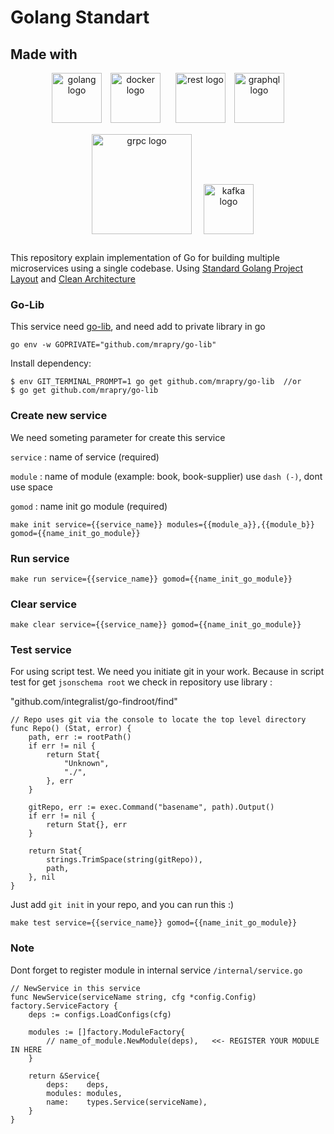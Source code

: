 # Golang Standart

## Made with
<p align="center">
  <img src="https://storage.googleapis.com/agungdp/static/logo/golang.png" width="80" alt="golang logo" />
  <img src="https://storage.googleapis.com/agungdp/static/logo/docker.png" width="80" hspace="10" alt="docker logo" />
  <img src="https://storage.googleapis.com/agungdp/static/logo/rest.png" width="80" hspace="10" alt="rest logo" />
  <img src="https://storage.googleapis.com/agungdp/static/logo/graphql.png" width="80" alt="graphql logo" />
  <img src="https://storage.googleapis.com/agungdp/static/logo/grpc.png" width="160" hspace="15" vspace="15" alt="grpc logo" />
  <img src="https://storage.googleapis.com/agungdp/static/logo/kafka.png" height="80" alt="kafka logo" />
</p>

This repository explain implementation of Go for building multiple microservices using a single codebase. Using [Standard Golang Project Layout](https://github.com/golang-standards/project-layout) and [Clean Architecture](https://blog.cleancoder.com/uncle-bob/2012/08/13/the-clean-architecture.html)


### Go-Lib
This service need [go-lib](https://github.com/mrapry/go-lib), and need add to private library in go
```
go env -w GOPRIVATE="github.com/mrapry/go-lib"
```

Install dependency:
```
$ env GIT_TERMINAL_PROMPT=1 go get github.com/mrapry/go-lib  //or
$ go get github.com/mrapry/go-lib
```
### Create new service
We need someting parameter for create this service

`service` : name of service (required)

`module` : name of module (example: book, book-supplier) use `dash (-)`, dont use space

`gomod` : name init go module (required)
```
make init service={{service_name}} modules={{module_a}},{{module_b}} gomod={{name_init_go_module}}
```

### Run service
```
make run service={{service_name}} gomod={{name_init_go_module}}
```

### Clear service
```
make clear service={{service_name}} gomod={{name_init_go_module}}
```

### Test service
For using script test. We need you initiate git in your work. Because in script test for get `jsonschema root` we check in repository use library :

"github.com/integralist/go-findroot/find"
```
// Repo uses git via the console to locate the top level directory
func Repo() (Stat, error) {
	path, err := rootPath()
	if err != nil {
		return Stat{
			"Unknown",
			"./",
		}, err
	}

	gitRepo, err := exec.Command("basename", path).Output()
	if err != nil {
		return Stat{}, err
	}

	return Stat{
		strings.TrimSpace(string(gitRepo)),
		path,
	}, nil
}
```

Just add `git init` in your repo, and you can run this :)

```
make test service={{service_name}} gomod={{name_init_go_module}}
```

### Note 
Dont forget to register module in internal service `/internal/service.go`
```
// NewService in this service
func NewService(serviceName string, cfg *config.Config) factory.ServiceFactory {
	deps := configs.LoadConfigs(cfg)

	modules := []factory.ModuleFactory{
		// name_of_module.NewModule(deps),   <<- REGISTER YOUR MODULE IN HERE
	}

	return &Service{
		deps:    deps,
		modules: modules,
		name:    types.Service(serviceName),
	}
}
```